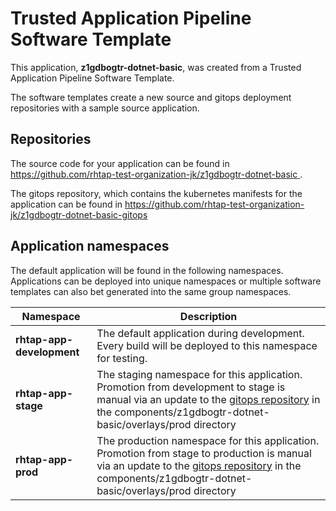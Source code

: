 # Trusted Application Pipeline Software Template

This application, **z1gdbogtr-dotnet-basic**, was created from a Trusted Application Pipeline Software Template.

The software templates create a new source and gitops deployment repositories with a sample source application. 

## Repositories

The source code for your application can be found in [https://github.com/rhtap-test-organization-jk/z1gdbogtr-dotnet-basic ](https://github.com/rhtap-test-organization-jk/z1gdbogtr-dotnet-basic ).
 
The gitops repository, which contains the kubernetes manifests for the application can be found in 
[https://github.com/rhtap-test-organization-jk/z1gdbogtr-dotnet-basic-gitops ](https://github.com/rhtap-test-organization-jk/z1gdbogtr-dotnet-basic-gitops ) 

## Application namespaces 

The default application will be found in the following namespaces. Applications can be deployed into unique namespaces or multiple software templates can also bet generated into the same group namespaces.  

|  Namespace   |  Description   |  
| -------- | -------- |   
| **rhtap-app-development** | The default application during development. Every build will be deployed to this namespace for testing. | 
| **rhtap-app-stage** | The staging namespace for this application. Promotion from development to stage is manual via an update to the [gitops repository](https://github.com/rhtap-test-organization-jk/z1gdbogtr-dotnet-basic-gitops ) in the components/z1gdbogtr-dotnet-basic/overlays/prod directory |  
| **rhtap-app-prod** | The production namespace for this application. Promotion from stage to production is manual via an update to the [gitops repository](https://github.com/rhtap-test-organization-jk/z1gdbogtr-dotnet-basic-gitops ) in the components/z1gdbogtr-dotnet-basic/overlays/prod directory | 